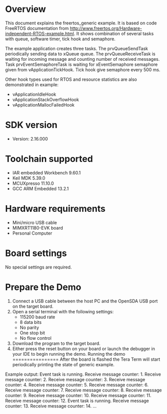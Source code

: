 Overview
========

This document explains the freertos_generic example. It is based on code FreeRTOS documentation from
http://www.freertos.org/Hardware-independent-RTOS-example.html. It shows combination of several
tasks with queue, software timer, tick hook and semaphore.

The example application creates three tasks. The prvQueueSendTask periodically sending data to
xQueue queue. The prvQueueReceiveTask is waiting for incoming message and counting number of
received messages. Task prvEventSemaphoreTask is waiting for xEventSemaphore semaphore given from
vApplicationTickHook. Tick hook give semaphore every 500 ms.

Other hook types used for RTOS and resource statistics are also demonstrated in example:
* vApplicationIdleHook
* vApplicationStackOverflowHook
* vApplicationMallocFailedHook



SDK version
===========
- Version: 2.16.000

Toolchain supported
===================
- IAR embedded Workbench  9.60.1
- Keil MDK  5.39.0
- MCUXpresso  11.10.0
- GCC ARM Embedded  13.2.1

Hardware requirements
=====================
- Mini/micro USB cable
- MIMXRT1180-EVK board
- Personal Computer

Board settings
==============
No special settings are required.

Prepare the Demo
================
1.  Connect a USB cable between the host PC and the OpenSDA USB port on the target board. 
2.  Open a serial terminal with the following settings:
    - 115200 baud rate
    - 8 data bits
    - No parity
    - One stop bit
    - No flow control
3.  Download the program to the target board.
4.  Either press the reset button on your board or launch the debugger in your IDE to begin running the demo.
Running the demo
================
After the board is flashed the Tera Term will start periodically printing the state of generic example.

Example output:
Event task is running.
Receive message counter: 1.
Receive message counter: 2.
Receive message counter: 3.
Receive message counter: 4.
Receive message counter: 5.
Receive message counter: 6.
Receive message counter: 7.
Receive message counter: 8.
Receive message counter: 9.
Receive message counter: 10.
Receive message counter: 11.
Receive message counter: 12.
Event task is running.
Receive message counter: 13.
Receive message counter: 14.
...
